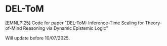 # DEL-ToM
[EMNLP'25] Code for paper "DEL-ToM: Inference-Time Scaling for Theory-of-Mind Reasoning via Dynamic Epistemic Logic"

Will update before 10/07/2025.
